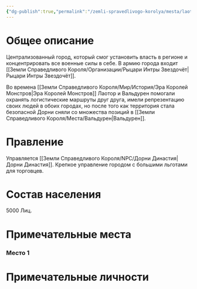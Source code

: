 ```yaml
---
{"dg-publish":true,"permalink":"/zemli-spravedlivogo-korolya/mesta/laotor/"}
---
```


# Общее описание
Централизованный город, который смог установить власть в регионе и концентрировать все военные силы в себе. В армию города входит [[Земли Справедливого Короля/Организации/Рыцари Интры Звездочёт\|Рыцари Интры Звездочёт]].

Во времена [[Земли Справедливого Короля/Мир/История/Эра Королей Монстров\|Эра Королей Монстров]] Лаотор и Вальдурен помогали охранять логистические маршруты друг друга, имели репрезентацию своих людей в обоих городах, но после того как территория стала безопасной Дорни сняли со множества позиций в [[Земли Справедливого Короля/Места/Вальдурен\|Вальдурен]]. 

# Правление
Управляется [[Земли Справедливого Короля/NPC/Дорни Династия\|Дорни Династия]]. Крепкое управление городом с большими льготами для торговцев.
# Состав населения
5000 Лиц. 
# Примечательные места

### Место 1

# Примечательные личности
